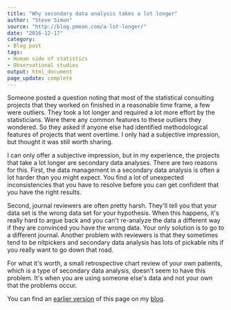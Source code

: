 ```yaml
---
title: "Why secondary data analysis takes a lot longer"
author: "Steve Simon"
source: "http://blog.pmean.com/a-lot-longer/"
date: "2016-12-17"
category: 
- Blog post
tags:
- Human side of statistics
- Observational studies
output: html_document
page_update: complete
---
```


Someone posted a question noting that most of the statistical consulting projects that they worked on finished in a reasonable time frame, a few were outliers. They took a lot longer and required a lot more effort by the statisticians. Were there any common features to these outliers they wondered. So they asked if anyone else had identified methodological features of projects that went overtime. I only had a subjective impression, but thought it was still worth sharing.

<!---More--->

I can only offer a subjective impression, but in my experience, the projects that take a lot longer are secondary data analyses. There are two reasons for this. First, the data management in a secondary data analysis is often a lot harder than you might expect. You find a lot of unexpected inconsistencies that you have to resolve before you can get confident that you have the right results.

Second, journal reviewers are often pretty harsh. They'll tell you that your data set is the wrong data set for your hypothesis. When this happens, it's really hard to argue back and you can't re-analyze the data a different way if they are convinced you have the wrong data. Your only solution is to go to a different journal. Another problem with reviewers is that they sometimes tend to be nitpickers and secondary data analysis has lots of pickable nits if you really want to go down that road.

For what it's worth, a small retrospective chart review of your own patients, which is a type of secondary data analysis, doesn't seem to have this problem. It's when you are using someone else's data and not your own that the problems occur.

You can find an [earlier version][sim1] of this page on my [blog][sim2].

[sim1]: http://blog.pmean.com/a-lot-longer/
[sim2]: http://blog.pmean.com